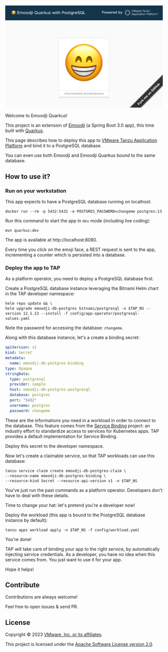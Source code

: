 ![Cover](cover.png)

Welcome to Emoodji Quarkus!

This project is an extension of [Emoodji](https://github.com/alexandreroman/emoodji)
(a Spring Boot 3.0 app), this time built with [Quarkus](https://quarkus.io/).

This page describes how to deploy this app to [VMware Tanzu Application Platform](https://tanzu.vmware.com/application-platform)
and bind it to a PostgreSQL database.

You can even use both Emoodji and Emoodji Quarkus bound to the same database.

## How to use it?

### Run on your workstation

This app expects to have a PostgreSQL database running on localhost:

```shell
docker run --rm -p 5432:5432 -e POSTGRES_PASSWORD=changeme postgres:13
```

Run this command to start the app in `dev` mode (including live coding):

```shell
mvn quarkus:dev
```

The app is available at http://localhost:8080.

Every time you click on the emoji face, a REST request is sent to the app, incrementing a counter
which is persisted into a database.

### Deploy the app to TAP

As a platform operator, you need to deploy a PostgreSQL database first.

Create a PostgreSQL database instance leveraging the Bitnami Helm chart
in the TAP developer namespace:

```shell
helm repo update && \
helm upgrade emoodji-db-postgres bitnami/postgresql -n $TAP_NS --version 12.1.13 --install -f config/app-operator/postgresql-values.yaml
```

Note the password for accessing the database: `changeme`.

Along with this database instance, let's a create a binding secret:

```yaml
apiVersion: v1
kind: Secret
metadata:
  name: emoodji-db-postgres-binding
type: Opaque
stringData:
  type: postgresql
  provider: sample
  host: emoodji-db-postgres-postgresql
  database: postgres
  port: "5432"
  username: postgres
  password: changeme
```

These are the informations you need in a workload in order to connect to the database.
This feature comes from the [Service Binding](https://servicebinding.io/) project:
an industry effort to standardize access to services for Kubernetes apps.
TAP provides a default implementation for Service Binding.

Deploy this secret to the developer namespace.

Now let's create a claimable service, so that TAP workloads can use
this database:

```shell
tanzu service claim create emoodji-db-postgres-claim \
--resource-name emoodji-db-postgres-binding \
--resource-kind Secret --resource-api-version v1 -n $TAP_NS
```

You've just run the past commands as a platform operator.
Developers don't have to deal with these details.

Time to change your hat: let's pretend you're a developer now!

Deploy the workload (this app is bound to the PostgreSQL database instance by default):

```shell
tanzu apps workload apply -n $TAP_NS -f config/workload.yaml
```

You're done!

TAP will take care of binding your app to the right service, by automatically
injecting service credentials. As a developer, you have no idea
when this service comes from. You just want to use it for your app.

Hope it helps!

## Contribute

Contributions are always welcome!

Feel free to open issues & send PR.

## License

Copyright &copy; 2023 [VMware, Inc. or its affiliates](https://vmware.com).

This project is licensed under the [Apache Software License version 2.0](https://www.apache.org/licenses/LICENSE-2.0).
